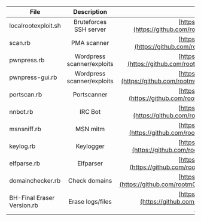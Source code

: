 
| File        | Description      | URL           |     
| ------------- |:-------------:|:-------------:|
| localrootexploit.sh | Bruteforces SSH server | [https://github.com/rootm0s/SecurityCol...](https://github.com/rootm0s/Toolbox/blob/master/bash/localrootexploit.sh)
| scan.rb | PMA scanner | [https://github.com/rootm0s/SecurityCol...](https://github.com/rootm0s/SecurityCollection/blob/master/ruby/scan.rb)
| pwnpress.rb | Wordpress scanner/exploits | [https://github.com/rootm0s/SecurityCol...](https://github.com/rootm0s/SecurityCollection/blob/master/ruby/pwnpress.rb)
| pwnpress-gui.rb | Wordpress scanner/exploits | [https://github.com/rootm0s/SecurityCol...](https://github.com/rootm0s/SecurityCollection/blob/master/ruby/pwnpress-gui.rb)
| portscan.rb | Portscanner | [https://github.com/rootm0s/SecurityCol...](https://github.com/rootm0s/SecurityCollection/blob/master/ruby/portscan.rb)
| nnbot.rb | IRC Bot | [https://github.com/rootm0s/SecurityCol...](https://github.com/rootm0s/SecurityCollection/blob/master/ruby/nnbot.rb)
| msnsniff.rb | MSN mitm | [https://github.com/rootm0s/SecurityCol...](https://github.com/rootm0s/SecurityCollection/blob/master/ruby/msnsniff.rb)
| keylog.rb | Keylogger | [https://github.com/rootm0s/SecurityCol...](https://github.com/rootm0s/SecurityCollection/blob/master/ruby/keylog.rb)
| elfparse.rb | Elfparser | [https://github.com/rootm0s/SecurityCol...](https://github.com/rootm0s/SecurityCollection/blob/master/ruby/elfparse.rb)
| domainchecker.rb | Check domains | [https://github.com/rootm0s/SecurityCol...](https://github.com/rootm0s/SecurityCollection/blob/master/ruby/domainchecker.rb)
| BH-Final Eraser Version.rb | Erase logs/files | [https://github.com/rootm0s/SecurityCol...](https://github.com/rootm0s/SecurityCollection/blob/master/ruby/BH-Final%20Eraser%20Version.rb)
